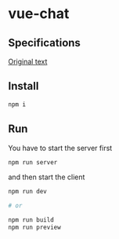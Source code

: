 # vue-chat

## Specifications
[Original text](specifications.pdf)

## Install

```sh
npm i
```

## Run

You have to start the server first
```sh
npm run server
```

and then start the client
```sh
npm run dev

# or

npm run build
npm run preview
```
